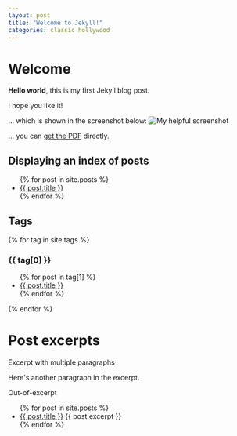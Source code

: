 ```yaml
---
layout: post
title: "Welcome to Jekyll!"
categories: classic hollywood
---
```


# Welcome

**Hello world**, this is my first Jekyll blog post.

I hope you like it!

... which is shown in the screenshot below:
![My helpful screenshot](/assets/screenshot.jpg)

... you can [get the PDF](/assets/mydoc.pdf) directly.

## Displaying an index of posts

<ul>
  {% for post in site.posts %}
    <li>
      <a href="{{ post.url }}">{{ post.title }}</a>
    </li>
  {% endfor %}
</ul>

## Tags

{% for tag in site.tags %}

  <h3>{{ tag[0] }}</h3>
  <ul>
    {% for post in tag[1] %}
      <li><a href="{{ post.url }}">{{ post.title }}</a></li>
    {% endfor %}
  </ul>
{% endfor %}

# Post excerpts

Excerpt with multiple paragraphs

Here's another paragraph in the excerpt.

<!--more-->

Out-of-excerpt

<ul>
  {% for post in site.posts %}
    <li>
      <a href="{{ post.url }}">{{ post.title }}</a>
      {{ post.excerpt }}
    </li>
  {% endfor %}
</ul>
